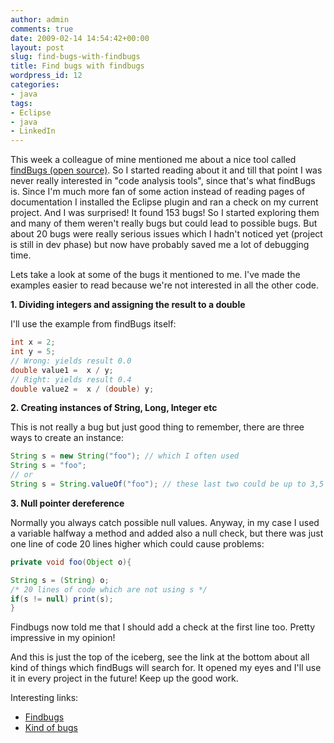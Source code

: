 ```yaml
---
author: admin
comments: true
date: 2009-02-14 14:54:42+00:00
layout: post
slug: find-bugs-with-findbugs
title: Find bugs with findbugs
wordpress_id: 12
categories:
- java
tags:
- Eclipse
- java
- LinkedIn
---
```


This week a colleague of mine mentioned me about a nice tool called [findBugs (open source)](http://findbugs.sourceforge.net/). So I started reading about it and till that point I was never really interested in "code analysis tools", since that's what findBugs is. Since I'm much more fan of some action instead of reading pages of documentation I installed the Eclipse plugin and ran a check on my current project. And I was surprised! It found 153 bugs! So I started exploring them and many of them weren't really bugs but could lead to possible bugs. But about 20 bugs were really serious issues which I hadn't noticed yet (project is still in dev phase) but now have probably saved me a lot of debugging time.

Lets take a look at some of the bugs it mentioned to me. I've made the examples easier to read because we're not interested in all the other code.

**1. Dividing integers and assigning the result to a double**

I'll use the example from findBugs itself:
``` java
int x = 2;
int y = 5;
// Wrong: yields result 0.0
double value1 =  x / y;
// Right: yields result 0.4
double value2 =  x / (double) y;
```
**2. Creating instances of String, Long, Integer  etc**

This is not really a bug but just good thing to remember, there are three ways to create an instance:
``` java
String s = new String("foo"); // which I often used
String s = "foo";
// or
String s = String.valueOf("foo"); // these last two could be up to 3,5 times faster then the one above (based on jvm caching)
```

**3. Null pointer dereference**

Normally you always catch possible null values. Anyway, in my case I used a variable halfway a method and added also a null check, but there was just one line of code 20 lines higher which could cause problems:
``` java
private void foo(Object o){

String s = (String) o;
/* 20 lines of code which are not using s */
if(s != null) print(s);
}
```
Findbugs now told me that I should add a check at the first line too. Pretty impressive in my opinion!

And this is just the top of the iceberg, see the link at the bottom about all kind of things which findBugs will search for. It opened my eyes and I'll use it in every project in the future! Keep up the good work.

Interesting links:
	
  * [Findbugs](http://findbugs.sourceforge.net/)
  * [Kind of bugs](http://findbugs.sourceforge.net/bugDescriptions.html)

